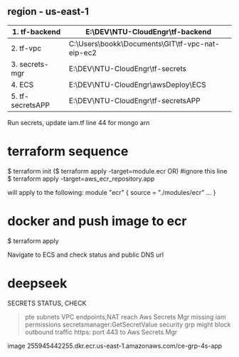 ## region - us-east-1

| 1. tf-backend  | E:\DEV\NTU-CloudEngr\tf-backend |
|----------------|---------------------------------|   
| 2. tf-vpc      | C:\Users\bookk\Documents\GIT\tf-vpc-nat-eip-ec2 |
| 3. secrets-mgr | E:\DEV\NTU-CloudEngr\tf-secrets | 
| 4. ECS         | E:\DEV\NTU-CloudEngr\awsDeploy\ECS |
| 5. tf-secretsAPP | E:\DEV\NTU-CloudEngr\tf-secretsAPP |


Run secrets, update iam.tf line 44 for mongo arn

# terraform sequence
$ terraform init
($ terraform apply -target=module.ecr  OR) #ignore this line
$ terraform apply -target=aws_ecr_repository.app

will apply to the following:
module "ecr" {
  source = "./modules/ecr"
  ...
}

# docker and push image to ecr

$ terraform apply 

Navigate to ECS and check status and public DNS url

# deepseek
 SECRETS STATUS, CHECK 
 > pte subnets VPC endpoints,NAT reach Aws Secrets Mgr
 > missing iam permissions secretsmanager:GetSecretValue
 > security grp might block outbound traffic https: port 443 to Aws Secrets Mgr


 image
 255945442255.dkr.ecr.us-east-1.amazonaws.com/ce-grp-4s-app
